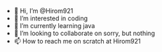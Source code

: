 - 👋 Hi, I’m @Hirom921
- 👀 I’m interested in coding
- 🌱 I’m currently learning java
- 💞️ I’m looking to collaborate on sorry, but nothing
- 📫 How to reach me on scratch at Hirom921

<!---
Hirom921/Hirom921 is a ✨ special ✨ repository because its `README.md` (this file) appears on your GitHub profile.
You can click the Preview link to take a look at your changes.
--->
